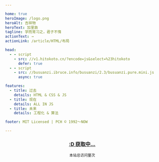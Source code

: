 ```yaml
---

home: true
heroImage: /logo.png
heroAlt: 吉祥物
heroText: 加里敦
tagline: 学而常习之，君子不惰
actionText: →
actionLink: /article/HTML/布局

head:
  - - script
    - src: //v1.hitokoto.cn/?encode=js&select=%23hitokoto
      defer: true
  - - script
    - src: //busuanzi.ibruce.info/busuanzi/2.3/busuanzi.pure.mini.js
      async: true

features:
  - title: 过去
    details: HTML & CSS & JS
  - title: 现在
    details: ALL IN JS
  - title: 未来
    details: 工程化 & 算法

footer: MIT Licensed | PCH © 1992～NOW

---
```


<h3 id="hitokoto" style="text-align:center"><a href="#" id="hitokoto_text">:D 获取中...</a></h3>
<p style="display:block;font-size:12px;text-align:center">
  <span id="busuanzi_container_site_pv">本站总访问量<span id="busuanzi_value_site_pv"></span>次</span>
</p>

